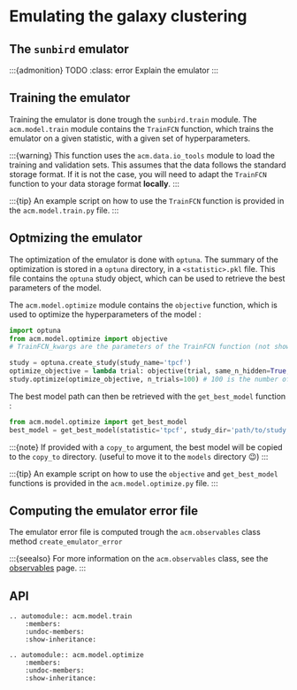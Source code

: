 # Emulating the galaxy clustering

## The `sunbird` emulator

:::{admonition} TODO
:class: error
Explain the emulator
:::

## Training the emulator

Training the emulator is done trough the `sunbird.train` module.
The `acm.model.train` module contains the `TrainFCN` function, which trains the emulator on a given statistic, with a given set of hyperparameters.

:::{warning}
This function uses the `acm.data.io_tools` module to load the training and validation sets. This assumes that the data follows the standard storage format.
If it is not the case, you will need to adapt the `TrainFCN` function to your data storage format **locally**.
:::

:::{tip}
An example script on how to use the `TrainFCN` function is provided in the `acm.model.train.py` file.
:::

## Optmizing the emulator

The optimization of the emulator is done with `optuna`. The summary of the optimization is stored in a `optuna` directory, in a `<statistic>.pkl` file.
This file contains the `optuna` study object, which can be used to retrieve the best parameters of the model.

The `acm.model.optimize` module contains the `objective` function, which is used to optimize the hyperparameters of the model : 

```python
import optuna
from acm.model.optimize import objective
# TrainFCN_kwargs are the parameters of the TrainFCN function (not shown here)

study = optuna.create_study(study_name='tpcf')
optimize_objective = lambda trial: objective(trial, same_n_hidden=True, **TrainFCN_kwargs) 
study.optimize(optimize_objective, n_trials=100) # 100 is the number of trials to run
```

The best model path can then be retrieved with the `get_best_model` function : 

```python
from acm.model.optimize import get_best_model
best_model = get_best_model(statistic='tpcf', study_dir='path/to/study')
```

:::{note}
If provided with a `copy_to` argument, the best model will be copied to the `copy_to` directory. (useful to move it to the `models` directory 😉)
:::

:::{tip}
An example script on how to use the `objective` and `get_best_model` functions is provided in the `acm.model.optimize.py` file.
:::

## Computing the emulator error file

The emulator error file is computed trough the `acm.observables` class method `create_emulator_error`

:::{seealso}
For more information on the `acm.observables` class, see the [observables](../code/projects.md#acmobservables-classes) page.
:::


## API

```{eval-rst}
.. automodule:: acm.model.train
    :members:
    :undoc-members:
    :show-inheritance:

.. automodule:: acm.model.optimize
    :members:
    :undoc-members:
    :show-inheritance:
```